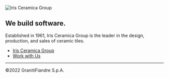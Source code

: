 ![Iris Ceramica Group](https://www.irisceramicagroup.com/wp-content/themes/iris/assets/images/iris_logo@2x.png) 

## We build software.

Established in 1961, Iris Ceramica Group is the leader in the design, production, and sales of ceramic tiles. 

* [Iris Ceramica Group](https://www.irisceramicagroup.com/en/)
* [Work with Us](https://www.irisceramicagroup.com/en/contact/)
----

©2022 GranitiFiandre S.p.A.
